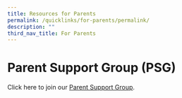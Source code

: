 ```yaml
---
title: Resources for Parents
permalink: /quicklinks/for-parents/permalink/
description: ""
third_nav_title: For Parents
---
```

# Parent Support Group (PSG)
Click here to join our [Parent Support Group](go.gov.sg/asps-psg).


